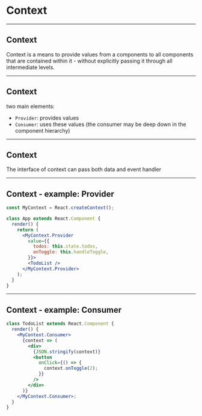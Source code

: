 # Context

---

## Context

Context is a means to provide values from a components to all components that are contained within it - without explicitly passing it through all intermediate levels.

---

## Context

two main elements:

- `Provider`: provides values
- `Consumer`: uses these values (the consumer may be deep down in the component hierarchy)

---

## Context

The interface of context can pass both data and event handler

---

## Context - example: Provider

```jsx
const MyContext = React.createContext();

class App extends React.Component {
  render() {
    return (
      <MyContext.Provider
        value={{
          todos: this.state.todos,
          onToggle: this.handleToggle,
        }}>
        <TodoList />
      </MyContext.Provider>
    );
  }
}
```

---

## Context - example: Consumer

```jsx
class TodoList extends React.Component {
  render() {
    <MyContext.Consumer>
      {context => (
        <div>
          {JSON.stringify(context)}
          <button
            onClick={() => {
              context.onToggle(2);
            }}
          />
        </div>
      )}
    </MyContext.Consumer>;
  }
}
```
